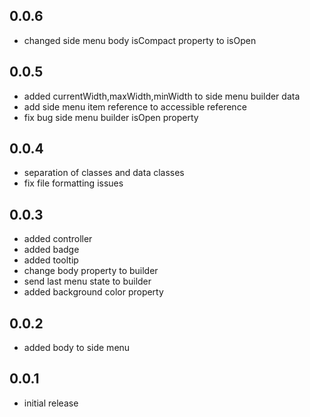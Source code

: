 ## 0.0.6
* changed side menu body isCompact property to isOpen

## 0.0.5
* added currentWidth,maxWidth,minWidth to side menu builder data
* add side menu item reference to accessible reference
* fix bug side menu builder isOpen property

## 0.0.4
* separation of classes and data classes
* fix file formatting issues

## 0.0.3
* added controller
* added badge
* added tooltip
* change body property to builder
* send last menu state to builder
* added background color property

## 0.0.2
*  added body to side menu

## 0.0.1
*  initial release
